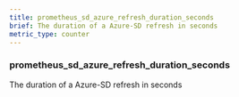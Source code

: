 ```yaml
---
title: prometheus_sd_azure_refresh_duration_seconds
brief: The duration of a Azure-SD refresh in seconds
metric_type: counter
---
```

### prometheus_sd_azure_refresh_duration_seconds

The duration of a Azure-SD refresh in seconds